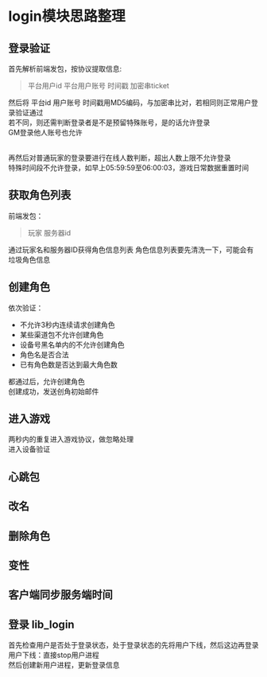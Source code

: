 login模块思路整理
===

登录验证
---
首先解析前端发包，按协议提取信息:
> 平台用户id 平台用户账号 时间戳 加密串ticket

然后将 平台id 用户账号 时间戳用MD5编码，与加密串比对，若相同则正常用户登录验证通过
<br>若不同，则还需判断登录者是不是预留特殊账号，是的话允许登录
<br>GM登录他人账号也允许

<br>再然后对普通玩家的登录要进行在线人数判断，超出人数上限不允许登录
<br>特殊时间段不允许登录，如早上05:59:59至06:00:03，游戏日常数据重置时间

获取角色列表
---
前端发包：
>玩家  服务器id

通过玩家名和服务器ID获得角色信息列表
角色信息列表要先清洗一下，可能会有垃圾角色信息

创建角色
---
依次验证：
* 不允许3秒内连续请求创建角色
* 某些渠道包不允许创建角色
* 设备号黑名单内的不允许创建角色
* 角色名是否合法
* 已有角色数是否达到最大角色数

都通过后，允许创建角色
<br>创建成功，发送创角初始邮件

进入游戏
---
两秒内的重复进入游戏协议，做忽略处理
<br>进入设备验证

心跳包
---

改名
---

删除角色
---

变性
---

客户端同步服务端时间
---

登录 lib_login
---
首先检查用户是否处于登录状态，处于登录状态的先将用户下线，然后这边再登录
<br>用户下线：直接stop用户进程
<br>然后创建新用户进程，更新登录信息